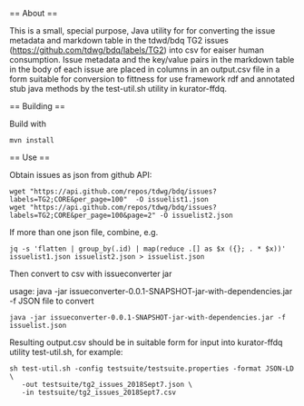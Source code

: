 == About ==

This is a small, special purpose, Java utility for for converting the issue metadata and markdown table in the tdwd/bdq TG2 issues (https://github.com/tdwg/bdq/labels/TG2) into csv for eaiser human consumption.  Issue metadata and the key/value pairs in the markdown table in the body of each issue are placed in columns in an output.csv file in a form suitable for conversion to fittness for use framework rdf and annotated stub java methods by the test-util.sh utility in kurator-ffdq.

== Building ==

Build with

    mvn install 

== Use ==

Obtain issues as json from github API:

    wget "https://api.github.com/repos/tdwg/bdq/issues?labels=TG2;CORE&per_page=100"  -O issuelist1.json
    wget "https://api.github.com/repos/tdwg/bdq/issues?labels=TG2;CORE&per_page=100&page=2" -O issuelist2.json

If more than one json file, combine, e.g. 

    jq -s 'flatten | group_by(.id) | map(reduce .[] as $x ({}; . * $x))' issuelist1.json issuelist2.json > issuelist.json

Then convert to csv with issueconverter jar

usage: java -jar issueconverter-0.0.1-SNAPSHOT-jar-with-dependencies.jar
 -f <arg>   JSON file to convert

    java -jar issueconverter-0.0.1-SNAPSHOT-jar-with-dependencies.jar -f issuelist.json 

Resulting output.csv should be in suitable form for input into kurator-ffdq utility test-util.sh, for example: 

    sh test-util.sh -config testsuite/testsuite.properties -format JSON-LD \
       -out testsuite/tg2_issues_2018Sept7.json \
       -in testsuite/tg2_issues_2018Sept7.csv

